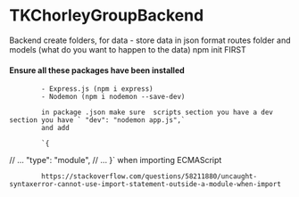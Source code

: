 # TKChorleyGroupBackend
Backend
create folders,
for data - store data in json format
routes folder and models (what do you want to happen to the data)
npm init FIRST

#### Ensure all these packages have been installed

            - Express.js (npm i express)
            - Nodemon (npm i nodemon --save-dev)

            in package .json make sure  scripts section you have a dev section you have ` "dev": "nodemon app.js",`
            and add 

            `{
  // ...
  "type": "module",
  // ...
}` when importing ECMAScript
            
            https://stackoverflow.com/questions/58211880/uncaught-syntaxerror-cannot-use-import-statement-outside-a-module-when-import
